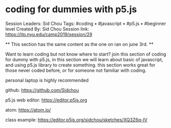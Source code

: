 # coding for dummies with p5.js

Session Leaders: Sid Chou
Tags: #coding • #javascript • #p5.js • #beginner level
Created By: Sid Chou
Session link: https://itp.nyu.edu/camp2019/session/29

** This section has the same content as the one on ran on june 3rd. **

Want to learn coding but not know where to start? join this section of coding for dummy with p5.js, in this section we will learn about basic of javascript, and using p5.js library to create something. this section works great for those never coded before, or for someone not familiar with coding.

personal laptop is highly recommended

github: https://github.com/Sidchou

p5.js web editor: https://editor.p5js.org

atom: https://atom.io/

class example: https://editor.p5js.org/sidchou/sketches/XQ3Z6q-IV
